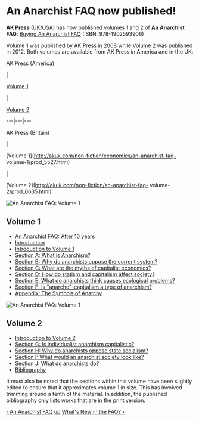 # An Anarchist FAQ now published!

**AK Press** ([UK](http://www.akuk.com/)/[USA](http://www.akpress.org/)) has now published volumes 1 and 2 of **An Anarchist FAQ**: [Buying An Anarchist FAQ](http://anarchism.pageabode.com/afaq/buying-an-anarchist-faq) (ISBN: 978-1902593906)

Volume 1 was published by AK Press in 2008 while Volume 2 was published in
2012. Both volumes are available from AK Press in America and in the UK:

AK Press (America)

|

[Volume 1](http://www.akpress.org/ananarchistfaqakpress.html)

|

[Volume 2](http://www.akpress.org/anarchistfaq2.html)  
  
---|---|---  
  
AK Press (Britain)

|

[Volume 1](http://akuk.com/non-fiction/economics/an-anarchist-faq-
volume-1/prod_5527.html)

|

[Volume 2](http://akuk.com/non-fiction/an-anarchist-faq-
volume-2/prod_6635.html)  
  
![An Anarchist FAQ: Volume
1](http://www.akpress.org/media/catalog/product/cache/1/image/218x/17f82f742ffe127f42dca9de82fb58b1/a/n/ananarchistfaqakpress.jpg)

## Volume 1

  * [An Anarchist FAQ: After 10 years](10years.html)
  * [Introduction](intro.html)
  * [Introduction to Volume 1](vol1intro.html)
  * [Section A: What is Anarchism?](secAcon.html)
  * [Section B: Why do anarchists oppose the current system?](secBcon.html)
  * [Section C: What are the myths of capitalist economics?](secCcon.html)
  * [Section D: How do statism and capitalism affect society?](secDcon.html)
  * [Section E: What do anarchists think causes ecological problems?](secEcon.html)
  * [Section F: Is "anarcho"-capitalism a type of anarchism?](secFcon.html)
  * [Appendix: The Symbols of Anarchy](append2.html)

![An Anarchist FAQ: Volume
1](http://www.akpress.org/media/catalog/product/cache/1/image/218x/17f82f742ffe127f42dca9de82fb58b1/a/f/afaq2.jpg)

## Volume 2

  * [Introduction to Volume 2](http://anarchism.pageabode.com/afaq/vol2intro.html)
  * [Section G: Is individualist anarchism capitalistic?](http://anarchism.pageabode.com/afaq/secGcon.html)
  * [Section H: Why do anarchists oppose state socialism?](http://anarchism.pageabode.com/afaq/secHcon.html)
  * [Section I: What would an anarchist society look like?](http://anarchism.pageabode.com/afaq/secIcon.html)
  * [Section J: What do anarchists do?](http://anarchism.pageabode.com/afaq/secJcon.html)
  * [Bibliography](http://anarchism.pageabode.com/afaq/biblio.html)

It must also be noted that the sections within this volume have been slightly
edited to ensure that it approximates volume 1 in size. This has involved
trimming around a tenth of the material. In addition, the published
bibliography only lists works that are in the print version.

[‹ An Anarchist FAQ](/afaq/index.html "Go to previous page" )
[up](/afaq/index.html "Go to parent page" ) [What's New in the FAQ?
›](/afaq/new.html "Go to next page" )

